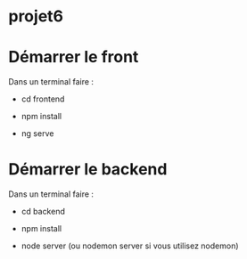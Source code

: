 # projet6

# Démarrer le front
Dans un terminal faire :

  - cd frontend
  
  - npm install
  
  - ng serve
  
# Démarrer le backend
Dans un terminal faire :
  
  - cd backend

  - npm install
  
  - node server (ou nodemon server si vous utilisez nodemon)
  
